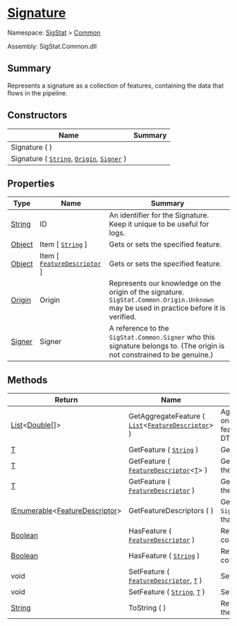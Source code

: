 # [Signature](./Signature.md)

Namespace: [SigStat]() > [Common]()

Assembly: SigStat.Common.dll

## Summary
Represents a signature as a collection of features, containing the data that flows in the pipeline.

## Constructors

| Name | Summary | 
| --- | --- | 
| Signature (  ) |  | 
| Signature ( [`String`](https://docs.microsoft.com/en-us/dotnet/api/System.String), [`Origin`](./Origin.md), [`Signer`](./Signer.md) ) |  | 


## Properties

| Type | Name | Summary | 
| --- | --- | --- | 
| [String](https://docs.microsoft.com/en-us/dotnet/api/System.String) | ID | An identifier for the Signature. Keep it unique to be useful for logs. | 
| [Object](https://docs.microsoft.com/en-us/dotnet/api/System.Object) | Item [ [`String`](https://docs.microsoft.com/en-us/dotnet/api/System.String) ] | Gets or sets the specified feature. | 
| [Object](https://docs.microsoft.com/en-us/dotnet/api/System.Object) | Item [ [`FeatureDescriptor`](./FeatureDescriptor.md) ] | Gets or sets the specified feature. | 
| [Origin](./Origin.md) | Origin | Represents our knowledge on the origin of the signature. `SigStat.Common.Origin.Unknown` may be used in practice before it is verified. | 
| [Signer](./Signer.md) | Signer | A reference to the `SigStat.Common.Signer` who this signature belongs to. (The origin is not constrained to be genuine.) | 


## Methods

| Return | Name | Summary | 
| --- | --- | --- | 
| [List](https://docs.microsoft.com/en-us/dotnet/api/System.Collections.Generic.List-1)\<[Double](https://docs.microsoft.com/en-us/dotnet/api/System.Double)[]> | GetAggregateFeature ( [`List`](https://docs.microsoft.com/en-us/dotnet/api/System.Collections.Generic.List-1)\<[`FeatureDescriptor`](./FeatureDescriptor.md)> ) | Aggregate multiple features into one. Example: X, Y features -&gt; P.xy feature.  Use this for example at DTW algorithm input. | 
| [T](./Signature.md) | GetFeature ( [`String`](https://docs.microsoft.com/en-us/dotnet/api/System.String) ) | Gets the specified feature. | 
| [T](./Signature.md) | GetFeature ( [`FeatureDescriptor`](./FeatureDescriptor-1.md)\<[`T`](./Signature.md)> ) | Gets the specified feature. This is the preferred way. | 
| [T](./Signature.md) | GetFeature ( [`FeatureDescriptor`](./FeatureDescriptor.md) ) | Gets the specified feature. This is the preferred way. | 
| [IEnumerable](https://docs.microsoft.com/en-us/dotnet/api/System.Collections.Generic.IEnumerable-1)\<[FeatureDescriptor](./FeatureDescriptor.md)> | GetFeatureDescriptors (  ) | Gets a collection of `SigStat.Common.FeatureDescriptor`s that are used in this signature. | 
| [Boolean](https://docs.microsoft.com/en-us/dotnet/api/System.Boolean) | HasFeature ( [`FeatureDescriptor`](./FeatureDescriptor.md) ) | Returns true if the signature contains the specified feature | 
| [Boolean](https://docs.microsoft.com/en-us/dotnet/api/System.Boolean) | HasFeature ( [`String`](https://docs.microsoft.com/en-us/dotnet/api/System.String) ) | Returns true if the signature contains the specified feature | 
| void | SetFeature ( [`FeatureDescriptor`](./FeatureDescriptor.md), [`T`](./Signature.md) ) | Sets the specified feature. | 
| void | SetFeature ( [`String`](https://docs.microsoft.com/en-us/dotnet/api/System.String), [`T`](./Signature.md) ) | Sets the specified feature. | 
| [String](https://docs.microsoft.com/en-us/dotnet/api/System.String) | ToString (  ) | Returns a string representation of the signature | 


